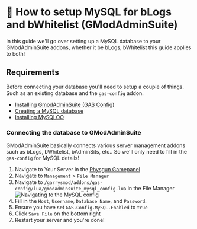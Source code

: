# 💽 How to setup MySQL for bLogs and bWhitelist (GModAdminSuite)

In this guide we'll go over setting up a MySQL database to your GModAdminSuite addons, whether it be bLogs, bWhitelist this guide applies to both!

## Requirements
Before connecting your database you'll need to setup a couple of things. Such as an existing database and the `gas-config` addon.

* [Installing GmodAdminSuite (GAS Config)](https://help.physgun.com/en/article/how-to-install-gmodadminsuite-f0znnj/)
* [Creating a MySQL database](https://help.physgun.com/en/article/how-to-create-a-mysql-database-194xolo/)
* [Installing MySQLOO](https://help.physgun.com/en/article/how-to-install-mysqloo-for-your-garrys-mod-server-drvt9q/)

### Connecting the database to GModAdminSuite
GModAdminSuite basically connects various server management addons such as bLogs, bWhitelist, bAdminSits, etc.. So we'll only need to fill in the `gas-config` for MySQL details!

1. Navigate to Your Server in the [Physgun Gamepanel](https://gamecp.physgun.com)
2. Navigate to `Management` > `File Manager`
3. Navigate to `/garrysmod/addons/gas-config/lua/gmodadminsuite_mysql_config.lua` in the File Manager
![Navigating to the MySQL config](https://storage.crisp.chat/users/helpdesk/website/b7104a41488ce800/firefoxzrapzozfv6_d9w1qf.gif)
4. Fill in the `Host`, `Username`, `Database Name`, and `Password`.
5. Ensure you have set `GAS.Config.MySQL.Enabled` to `true`
6. Click `Save File` on the bottom right
7. Restart your server and you're done!
